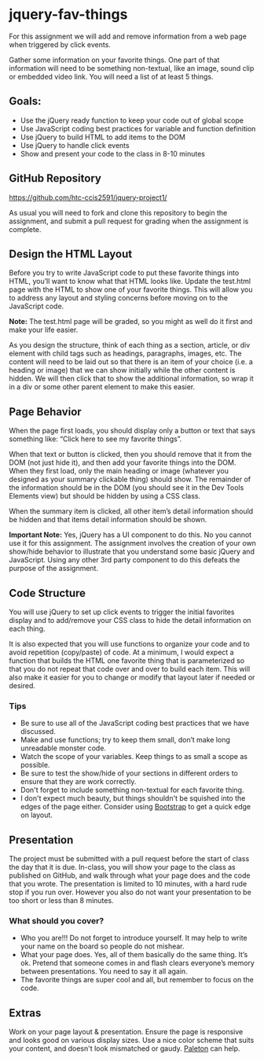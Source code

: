 # jquery-fav-things
For this assignment we will add and remove information from a web page when triggered by click events.

Gather some information on your favorite things.  One part of that information will need to be something non-textual, like an image, sound clip or embedded video link. You will need a list of at least 5 things.

## Goals:

- Use the jQuery ready function to keep your code out of global scope
- Use JavaScript coding best practices for variable and function definition
- Use jQuery to build HTML to add items to the DOM
- Use jQuery to handle click events
- Show and present your code to the class in 8-10 minutes


## GitHub Repository
https://github.com/htc-ccis2591/jquery-project1/

As usual you will need to fork and clone this repository to begin the assignment, and submit a pull request for grading when the assignment is complete.  


## Design the HTML Layout
Before you try to write JavaScript code to put these favorite things into HTML, you’ll want to know what that HTML looks like.  Update the test.html page with the HTML to show one of your favorite things.  This will allow you to address any layout and styling concerns before moving on to the JavaScript code.  

__Note:__ The test.html page will be graded, so you might as well do it first and make your life easier.

As you design the structure, think of each thing as a section, article, or div element with child tags such as headings, paragraphs, images, etc.  The content will need to be laid out so that there is an item of your choice (i.e. a heading or image) that we can show initially while the other content is hidden.  We will then click that to show the additional information, so wrap it in a div or some other parent element to make this easier.


## Page Behavior
When the page first loads, you should display only a button or text that says something like:  “Click here to see my favorite things”.

When that text or button is clicked, then you should remove that it from the DOM (not just hide it), and then add your favorite things into the DOM.  When they first load, only the main heading or image (whatever you designed as your summary clickable thing) should show. The remainder of the information should be in the DOM (you should see it in the Dev Tools Elements view) but should be hidden by using a CSS class.

When the summary item is clicked, all other item’s detail information should be hidden and that items detail information should be shown.  

__Important Note:__  Yes, jQuery has a UI component to do this.  No you cannot use it for this assignment. The assignment involves the creation of your own show/hide behavior to illustrate that you understand some basic jQuery and JavaScript.  Using any other 3rd party component to do this defeats the purpose of the assignment.


## Code Structure
You will use jQuery to set up click events to trigger the initial favorites display and to add/remove your CSS class to hide the detail information on each thing.

It is also expected that you will use functions to organize your code and to avoid repetition (copy/paste) of code.  At a minimum, I would expect a function that builds the HTML one favorite thing that is parameterized so that you do not repeat that code over and over to build each item.  This will also make it easier for you to change or modify that layout later if needed or desired.

### Tips
- Be sure to use all of the JavaScript coding best practices that we have discussed.
- Make and use functions; try to keep them small, don’t make long unreadable monster code.
- Watch the scope of your variables.  Keep things to as small a scope as possible.
- Be sure to test the show/hide of your sections in different orders to ensure that they are work correctly.
- Don't forget to include something non-textual for each favorite thing.
- I don't expect much beauty, but things shouldn't be squished into the edges of the page either. Consider using [Bootstrap](http://getbootstrap.com/) to get a quick edge on layout.

## Presentation
The project must be submitted with a pull request before the start of class the day that it is due.  In-class, you will show your page to the class as published on GitHub, and walk through what your page does and the code that you wrote. The presentation is limited to 10 minutes, with a hard rude stop if you run over.  However you also do not want your presentation to be too short or less than 8 minutes.

### What should you cover?
- Who you are!!! Do not forget to introduce yourself.  It may help to write your name on the board so people do not mishear.
- What your page does. Yes, all of them basically do the same thing.  It’s ok. Pretend that someone comes in and flash clears everyone’s memory between presentations. You need to say it all again.
- The favorite things are super cool and all, but remember to focus on the code.  

## Extras
Work on your page layout & presentation. Ensure the page is responsive and looks good on various display sizes. Use a nice color scheme that suits your content, and doesn't look mismatched or gaudy.  [Paleton](http://paletton.com/) can help.
